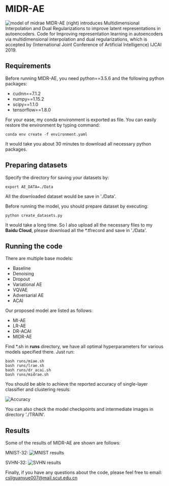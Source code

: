 # MIDR-AE
![model of midrae](./midrae-model.png)
MIDR-AE (right) introduces Multidimensional Interpolation and Dual Regularizations to improve latent representations in autoencoders. 
Code for Improving representation learning in autoencoders via multidimensional interpolation and dual regularizations, which is accepted by (International Joint Conference of Artificial Intelligence) IJCAI 2019. 
## Requirements
Before running MIDR-AE, you need python==3.5.6 and the following python packages:
- cudnn==7.1.2
- numpy==1.15.2
- scipy==1.1.0
- tensorflow==1.8.0

For your ease, my conda environment is exported as file. You can easily restore the environment by typing command: 

    conda env create -f environment.yaml

It would take you about 30 minutes to download all necessary python packages.

## Preparing datasets
Specify the directory for saving your datasets by: 

    export AE_DATA=./Data

All the downloaded dataset would be save in './Data'. 

Before running the model, you should prepare dataset by executing: 

    python create_datasets.py

It would take a long time. So I also upload all the necessary files to my **Baidu Cloud**, please download all the *.tfrecord and save in './Data'. 

## Running the code

There are multiple base models:

- Baseline
- Denoising
- Dropout
- Variational AE
- VQVAE
- Adversarial AE
- ACAI

Our proposed model are listed as follows:
- MI-AE
- LR-AE
- DR-ACAI
- MIDR-AE

Find *.sh in **runs** directory, we have all optimal hyperparameters for various models specified there. Just run:

    bash runs/miae.sh
    bash runs/lrae.sh
    bash runs/dr_acai.sh
    bash runs/midrae.sh

You should be able to achieve the reported accuracy of single-layer classifier and clustering resuls:

![Accuracy](accuracy.png)

You can also check the model checkpoints and intermediate images in directory './TRAIN'. 

## Results
Some of the results of MIDR-AE are shown are follows:

MNIST-32:
![MNIST results](./results/mnist32.png)

SVHN-32:
![SVHN results](./results/svhn32.png)

Finally, if you have any questions about the code, please feel free to email: csliguanyue007@mail.scut.edu.cn
